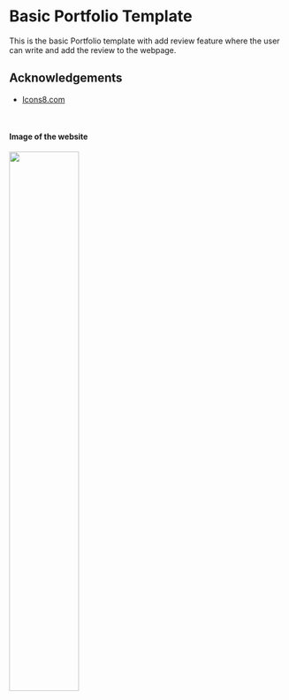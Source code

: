 # Basic Portfolio Template

This is the basic Portfolio template with add review feature where the user can write and add the review to the webpage.


## Acknowledgements

 - [Icons8.com](https://icons8.com)

<br>

#### Image of the website 

<img src="https://github.com/PrasadP27/Portfolio-Template/assets/157368807/1043e60c-befc-48e6-ac42-db84f1a8c7ea" width="50%" />
